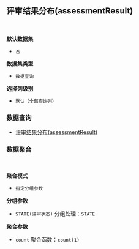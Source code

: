 ## 评审结果分布(assessmentResult) <!-- {docsify-ignore-all} -->



<br>
<p class="panel-title"><b>默认数据集</b></p>

* `否`

<p class="panel-title"><b>数据集类型</b></p>

* `数据查询`

<p class="panel-title"><b>选择列级别</b></p>

* `默认（全部查询列）`




### 数据查询
  * [评审结果分布(assessmentResult)](module/TestMgmt/test_case/query/assessmentResult)

### 数据聚合

<br>
<p class="panel-title"><b>聚合模式</b></p>

* `指定分组参数`


<p class="panel-title"><b>分组参数</b></p>

* `STATE(评审状态)`  分组处理：`STATE`

<p class="panel-title"><b>聚合参数</b></p>

* `count`  聚合函数：`count(1)`
